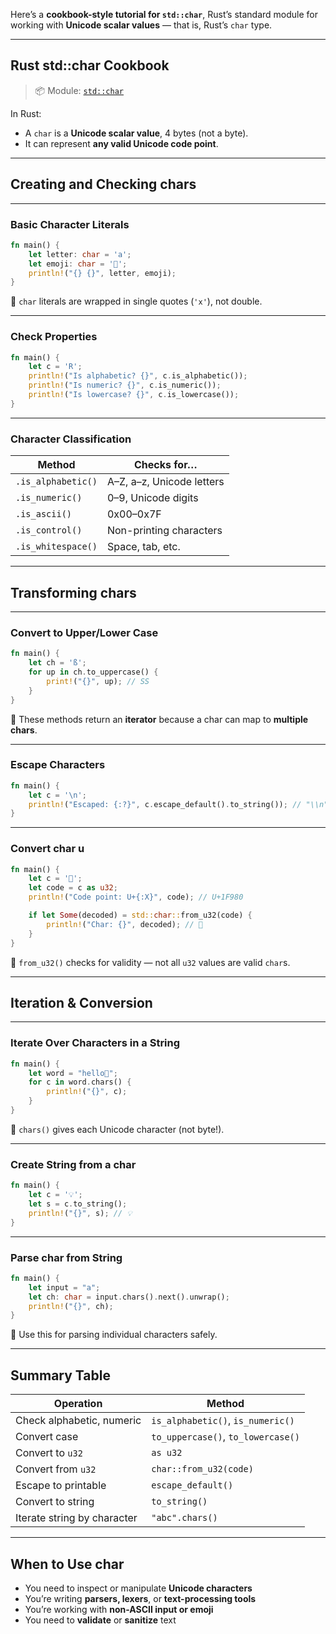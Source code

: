 Here’s a **cookbook-style tutorial for `std::char`**, Rust’s standard module for working with **Unicode scalar values** — that is, Rust’s `char` type.

---

## Rust std::char Cookbook

> 📦 Module: [`std::char`](https://doc.rust-lang.org/std/char/)

In Rust:

* A `char` is a **Unicode scalar value**, 4 bytes (not a byte).
* It can represent **any valid Unicode code point**.

---

## Creating and Checking chars

---

### Basic Character Literals

```rust
fn main() {
    let letter: char = 'a';
    let emoji: char = '🦀';
    println!("{} {}", letter, emoji);
}
```

📘 `char` literals are wrapped in single quotes (`'x'`), not double.

---

### Check Properties

```rust
fn main() {
    let c = 'R';
    println!("Is alphabetic? {}", c.is_alphabetic());
    println!("Is numeric? {}", c.is_numeric());
    println!("Is lowercase? {}", c.is_lowercase());
}
```

---

### Character Classification

| Method             | Checks for…               |
| ------------------ | ------------------------- |
| `.is_alphabetic()` | A–Z, a–z, Unicode letters |
| `.is_numeric()`    | 0–9, Unicode digits       |
| `.is_ascii()`      | 0x00–0x7F                 |
| `.is_control()`    | Non-printing characters   |
| `.is_whitespace()` | Space, tab, etc.          |

---

## Transforming chars

---

### Convert to Upper/Lower Case

```rust
fn main() {
    let ch = 'ß';
    for up in ch.to_uppercase() {
        print!("{}", up); // SS
    }
}
```

📘 These methods return an **iterator** because a char can map to **multiple chars**.

---

### Escape Characters

```rust
fn main() {
    let c = '\n';
    println!("Escaped: {:?}", c.escape_default().to_string()); // "\\n"
}
```

---

### Convert char u

```rust
fn main() {
    let c = '🦀';
    let code = c as u32;
    println!("Code point: U+{:X}", code); // U+1F980

    if let Some(decoded) = std::char::from_u32(code) {
        println!("Char: {}", decoded); // 🦀
    }
}
```

📘 `from_u32()` checks for validity — not all `u32` values are valid `char`s.

---

## Iteration & Conversion

---

### Iterate Over Characters in a String

```rust
fn main() {
    let word = "hello🦀";
    for c in word.chars() {
        println!("{}", c);
    }
}
```

📘 `chars()` gives each Unicode character (not byte!).

---

### Create String from a char

```rust
fn main() {
    let c = '💡';
    let s = c.to_string();
    println!("{}", s); // 💡
}
```

---

### Parse char from String

```rust
fn main() {
    let input = "a";
    let ch: char = input.chars().next().unwrap();
    println!("{}", ch);
}
```

📘 Use this for parsing individual characters safely.

---

## Summary Table

| Operation                   | Method                             |
| --------------------------- | ---------------------------------- |
| Check alphabetic, numeric   | `is_alphabetic()`, `is_numeric()`  |
| Convert case                | `to_uppercase()`, `to_lowercase()` |
| Convert to `u32`            | `as u32`                           |
| Convert from `u32`          | `char::from_u32(code)`             |
| Escape to printable         | `escape_default()`                 |
| Convert to string           | `to_string()`                      |
| Iterate string by character | `"abc".chars()`                    |

---

## When to Use char

* You need to inspect or manipulate **Unicode characters**
* You’re writing **parsers, lexers**, or **text-processing tools**
* You’re working with **non-ASCII input or emoji**
* You need to **validate** or **sanitize** text

